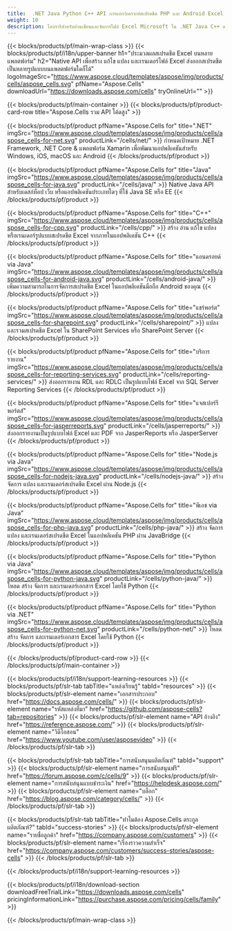 ```yaml
---
title:  .NET Java Python C++ API การแยกวิเคราะห์สเปรดชีต PHP และ Android Excel
weight: 10
description: ไลบรารีสำหรับอ่านเขียนและจัดการไฟล์ Excel Microsoft ใน .NET Java C++ แอป Android และ SharePoint ส่งออกแผ่นงานใน SSRS และ JasperReports
---
```

{{< blocks/products/pf/main-wrap-class >}}
{{< blocks/products/pf/i18n/upper-banner h1="ประมวลผลสเปรดชีต Excel บนหลายแพลตฟอร์ม" h2="Native API เพื่อสร้าง แก้ไข แปลง และเรนเดอร์ไฟล์ Excel ส่งออกสเปรดชีตเป็นหลายรูปแบบบนแพลตฟอร์มใดก็ได้" logoImageSrc="https://www.aspose.cloud/templates/aspose/img/products/cells/aspose_cells.svg" pfName="Aspose.Cells" downloadUrl="https://downloads.aspose.com/cells" tryOnlineUrl="" >}}

{{< blocks/products/pf/main-container >}}
{{< blocks/products/pf/product-card-row title="Aspose.Cells รวม API โค้ดสูง" >}}

{{< blocks/products/pf/product pfName="Aspose.Cells for" title=".NET" imgSrc="https://www.aspose.cloud/templates/aspose/img/products/cells/aspose_cells-for-net.svg" productLink="/cells/net/" >}}
กำหนดเป้าหมาย .NET Framework, .NET Core & แพลตฟอร์ม Xamarin เพื่อพัฒนาแอปพลิเคชันสำหรับ Windows, iOS, macOS และ Android
{{< /blocks/products/pf/product >}}

{{< blocks/products/pf/product pfName="Aspose.Cells for" title="Java" imgSrc="https://www.aspose.cloud/templates/aspose/img/products/cells/aspose_cells-for-java.svg" productLink="/cells/java/" >}}
Native Java API สำหรับเดสก์ท็อป เว็บ หรือแอปพลิเคชันประเภทใดๆ ที่ใช้ Java SE หรือ EE
{{< /blocks/products/pf/product >}}

{{< blocks/products/pf/product pfName="Aspose.Cells for" title="C++" imgSrc="https://www.aspose.cloud/templates/aspose/img/products/cells/aspose_cells-for-cpp.svg" productLink="/cells/cpp/" >}}
สร้าง อ่าน แก้ไข แปลงหรือเรนเดอร์รูปแบบสเปรดชีต Excel จากภายในแอปพลิเคชัน C++
{{< /blocks/products/pf/product >}}

{{< blocks/products/pf/product pfName="Aspose.Cells for" title="แอนดรอยด์ via Java" imgSrc="https://www.aspose.cloud/templates/aspose/img/products/cells/aspose_cells-for-android-java.svg" productLink="/cells/android-java/" >}}
เพิ่มความสามารถในการจัดการสเปรดชีต Excel ในแอปพลิเคชันมือถือ Android ของคุณ
{{< /blocks/products/pf/product >}}

{{< blocks/products/pf/product pfName="Aspose.Cells for" title="แชร์พอร์ต" imgSrc="https://www.aspose.cloud/templates/aspose/img/products/cells/aspose_cells-for-sharepoint.svg" productLink="/cells/sharepoint/" >}}
แปลงและรวมสเปรดชีต Excel ใน SharePoint Services หรือ SharePoint Server
{{< /blocks/products/pf/product >}}

{{< blocks/products/pf/product pfName="Aspose.Cells for" title="บริการรายงาน" imgSrc="https://www.aspose.cloud/templates/aspose/img/products/cells/aspose_cells-for-reporting-services.svg" productLink="/cells/reporting-services/" >}}
ส่งออกรายงาน RDL และ RDLC เป็นรูปแบบไฟล์ Excel จาก SQL Server Reporting Services
{{< /blocks/products/pf/product >}}

{{< blocks/products/pf/product pfName="Aspose.Cells for" title="แจสเปอร์รีพอร์ตส์" imgSrc="https://www.aspose.cloud/templates/aspose/img/products/cells/aspose_cells-for-jasperreports.svg" productLink="/cells/jasperreports/" >}}
ส่งออกรายงานเป็นรูปแบบไฟล์ Excel และ PDF จาก JasperReports หรือ JasperServer
{{< /blocks/products/pf/product >}}

{{< blocks/products/pf/product pfName="Aspose.Cells for" title="Node.js via Java" imgSrc="https://www.aspose.cloud/templates/aspose/img/products/cells/aspose_cells-for-nodejs-java.svg" productLink="/cells/nodejs-java/" >}}
สร้าง จัดการ แปลง และเรนเดอร์สเปรดชีต Excel ผ่าน Node.js
{{< /blocks/products/pf/product >}}

{{< blocks/products/pf/product pfName="Aspose.Cells for" title="พีเอช via Java" imgSrc="https://www.aspose.cloud/templates/aspose/img/products/cells/aspose_cells-for-php-java.svg" productLink="/cells/php-java/" >}}
สร้าง จัดการ แปลง และเรนเดอร์สเปรดชีต Excel ในแอปพลิเคชัน PHP ผ่าน JavaBridge
{{< /blocks/products/pf/product >}}

{{< blocks/products/pf/product pfName="Aspose.Cells for" title="Python via Java" imgSrc="https://www.aspose.cloud/templates/aspose/img/products/cells/aspose_cells-for-python-java.svg" productLink="/cells/python-java/" >}}
โหลด สร้าง จัดการ และเรนเดอร์เอกสาร Excel โดยใช้ Python
{{< /blocks/products/pf/product >}}

{{< blocks/products/pf/product pfName="Aspose.Cells for" title="Python via .NET" imgSrc="https://www.aspose.cloud/templates/aspose/img/products/cells/aspose_cells-for-python-net.svg" productLink="/cells/python-net/" >}}
โหลด สร้าง จัดการ และเรนเดอร์เอกสาร Excel โดยใช้ Python
{{< /blocks/products/pf/product >}}

{{< /blocks/products/pf/product-card-row >}}
{{< /blocks/products/pf/main-container >}}

{{< blocks/products/pf/i18n/support-learning-resources >}}
{{< blocks/products/pf/slr-tab tabTitle="แหล่งเรียนรู้" tabId="resources" >}}
{{< blocks/products/pf/slr-element name="เอกสารประกอบ" href="https://docs.aspose.com/cells/" >}}
{{< blocks/products/pf/slr-element name="รหัสแหล่งที่มา" href="https://github.com/aspose-cells?tab=repositories" >}}
{{< blocks/products/pf/slr-element name="API อ้างอิง" href="https://reference.aspose.com/" >}}
{{< blocks/products/pf/slr-element name="วิดีโอสอน" href="https://www.youtube.com/user/asposevideo" >}}
{{< /blocks/products/pf/slr-tab >}}

{{< blocks/products/pf/slr-tab tabTitle="การสนับสนุนผลิตภัณฑ์" tabId="support" >}}
{{< blocks/products/pf/slr-element name="การสนับสนุนฟรี" href="https://forum.aspose.com/c/cells/9" >}}
{{< blocks/products/pf/slr-element name="การสนับสนุนแบบชำระเงิน" href="https://helpdesk.aspose.com/" >}}
{{< blocks/products/pf/slr-element name="บล็อก" href="https://blog.aspose.com/category/cells/" >}}
{{< /blocks/products/pf/slr-tab >}}

{{< blocks/products/pf/slr-tab tabTitle="ทำไมต้อง Aspose.Cells ตระกูลผลิตภัณฑ์?" tabId="success-stories" >}}
{{< blocks/products/pf/slr-element name="รายชื่อลูกค้า" href="https://company.aspose.com/customers" >}}
{{< blocks/products/pf/slr-element name="เรื่องราวความสำเร็จ" href="https://company.aspose.com/customers/success-stories/aspose-cells" >}}
{{< /blocks/products/pf/slr-tab >}}

{{< /blocks/products/pf/i18n/support-learning-resources >}}

{{< blocks/products/pf/i18n/download-section downloadFreeTrialLink="https://downloads.aspose.com/cells" pricingInformationLink="https://purchase.aspose.com/pricing/cells/family" >}}

{{< /blocks/products/pf/main-wrap-class >}}

